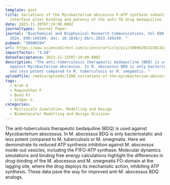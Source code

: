 ```yaml
---
template: post
title: Variations of the Mycobacterium abscessus F-ATP synthase subunit a-c
  interface alter binding and potency of the anti-TB drug bedaquiline
date: 2023-11-20T07:19:00.000Z
journaltypes: Journal Paper
journal: "Biochemical and Biophysical Research Communications, Vol 690, 1 Jan
  2024, 690:149249. doi: 10.1016/j.bbrc.2023.149249. "
pubmed: "38000294"
url: https://www.sciencedirect.com/science/article/pii/S0006291X23013438?via%3Dihub
impactfactor: "3.58"
dateofacceptance: 2023-11-13T07:19:00.000Z
description: "The anti-tuberculosis therapeutic bedaquiline (BDQ) is used
  against Mycobacterium abscessus. In M. abscessus BDQ is only bacteriostatic
  and less potent compared to M. tuberculosis or M. smegmatis. "
uploadfile: /media/uploads/1388_variations-of-the-mycobacterium-abscessus.pdf
tags:
  - Krah A
  - Ragunathan P
  - Bond PJ
  - Grüber G.
categories:
  - Multiscale Simulation, Modelling and Design
  - Biomolecular Modelling and Design Division
---
```

The anti-tuberculosis therapeutic bedaquiline (BDQ) is used against Mycobacterium abscessus. In M. abscessus BDQ is only bacteriostatic and less potent compared to M. tuberculosis or M. smegmatis. Here we demonstrate its reduced ATP synthesis inhibition against M. abscessus inside-out vesicles, including the F1FO-ATP synthase. Molecular dynamics simulations and binding free energy calculations highlight the differences in drug-binding of the M. abscessus and M. smegmatis FO-domain at the lagging site, where the drug deploys its mechanistic action, inhibiting ATP synthesis. These data pave the way for improved anti-M. abscessus BDQ analogs.
